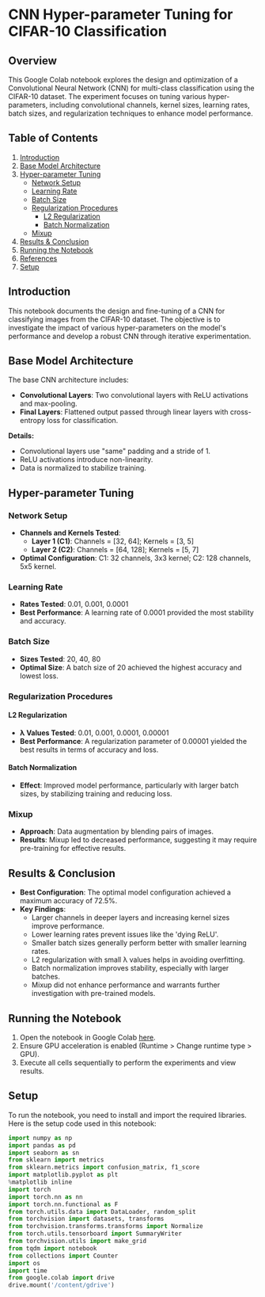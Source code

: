 # CNN Hyper-parameter Tuning for CIFAR-10 Classification

## Overview

This Google Colab notebook explores the design and optimization of a Convolutional Neural Network (CNN) for multi-class classification using the CIFAR-10 dataset. The experiment focuses on tuning various hyper-parameters, including convolutional channels, kernel sizes, learning rates, batch sizes, and regularization techniques to enhance model performance.

## Table of Contents

1. [Introduction](#introduction)
2. [Base Model Architecture](#base-model-architecture)
3. [Hyper-parameter Tuning](#hyper-parameter-tuning)
   - [Network Setup](#network-setup)
   - [Learning Rate](#learning-rate)
   - [Batch Size](#batch-size)
   - [Regularization Procedures](#regularization-procedures)
      - [L2 Regularization](#l2-regularization)
      - [Batch Normalization](#batch-normalization)
   - [Mixup](#mixup)
4. [Results & Conclusion](#results--conclusion)
5. [Running the Notebook](#running-the-notebook)
6. [References](#references)
7. [Setup](#setup)

## Introduction

This notebook documents the design and fine-tuning of a CNN for classifying images from the CIFAR-10 dataset. The objective is to investigate the impact of various hyper-parameters on the model's performance and develop a robust CNN through iterative experimentation.

## Base Model Architecture

The base CNN architecture includes:
- **Convolutional Layers**: Two convolutional layers with ReLU activations and max-pooling.
- **Final Layers**: Flattened output passed through linear layers with cross-entropy loss for classification.

**Details:**
- Convolutional layers use "same" padding and a stride of 1.
- ReLU activations introduce non-linearity.
- Data is normalized to stabilize training.

## Hyper-parameter Tuning

### Network Setup
- **Channels and Kernels Tested**:
  - **Layer 1 (C1)**: Channels = [32, 64]; Kernels = [3, 5]
  - **Layer 2 (C2)**: Channels = [64, 128]; Kernels = [5, 7]
- **Optimal Configuration**: C1: 32 channels, 3x3 kernel; C2: 128 channels, 5x5 kernel.

### Learning Rate
- **Rates Tested**: 0.01, 0.001, 0.0001
- **Best Performance**: A learning rate of 0.0001 provided the most stability and accuracy.

### Batch Size
- **Sizes Tested**: 20, 40, 80
- **Optimal Size**: A batch size of 20 achieved the highest accuracy and lowest loss.

### Regularization Procedures

#### L2 Regularization
- **λ Values Tested**: 0.01, 0.001, 0.0001, 0.00001
- **Best Performance**: A regularization parameter of 0.00001 yielded the best results in terms of accuracy and loss.

#### Batch Normalization
- **Effect**: Improved model performance, particularly with larger batch sizes, by stabilizing training and reducing loss.

### Mixup
- **Approach**: Data augmentation by blending pairs of images.
- **Results**: Mixup led to decreased performance, suggesting it may require pre-training for effective results.

## Results & Conclusion

- **Best Configuration**: The optimal model configuration achieved a maximum accuracy of 72.5%.
- **Key Findings**:
  - Larger channels in deeper layers and increasing kernel sizes improve performance.
  - Lower learning rates prevent issues like the 'dying ReLU'.
  - Smaller batch sizes generally perform better with smaller learning rates.
  - L2 regularization with small λ values helps in avoiding overfitting.
  - Batch normalization improves stability, especially with larger batches.
  - Mixup did not enhance performance and warrants further investigation with pre-trained models.

## Running the Notebook

1. Open the notebook in Google Colab [here](https://github.com/username/repository/blob/main/filename.ipynb).
2. Ensure GPU acceleration is enabled (Runtime > Change runtime type > GPU).
3. Execute all cells sequentially to perform the experiments and view results.

## Setup

To run the notebook, you need to install and import the required libraries. Here is the setup code used in this notebook:

```python
import numpy as np
import pandas as pd
import seaborn as sn
from sklearn import metrics
from sklearn.metrics import confusion_matrix, f1_score
import matplotlib.pyplot as plt
%matplotlib inline
import torch
import torch.nn as nn
import torch.nn.functional as F
from torch.utils.data import DataLoader, random_split
from torchvision import datasets, transforms
from torchvision.transforms.transforms import Normalize
from torch.utils.tensorboard import SummaryWriter
from torchvision.utils import make_grid
from tqdm import notebook
from collections import Counter
import os
import time
from google.colab import drive
drive.mount('/content/gdrive')



